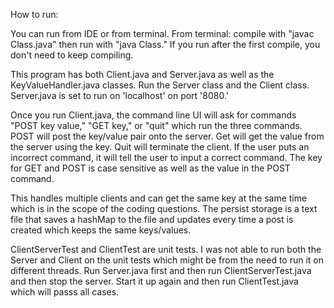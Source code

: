 How to run:

You can run from IDE or from terminal. 
From terminal: compile with "javac Class.java" then run with "java Class." If you run after the first compile, you don't need to keep compiling. 

This program has both Client.java and Server.java as well as the KeyValueHandler.java classes. Run the Server class and the Client class. Server.java is set to run on 'localhost' on port '8080.' 

Once you run Client.java, the command line UI will ask for commands "POST key value," "GET key," or "quit" which run the three commands. POST will post the key/value pair onto the server. Get will get the value from the server using the key. Quit will terminate the client.  If the user puts an incorrect command, it will tell the user to input a correct command. The key for GET and POST is case sensitive as well as the value in the POST command. 

This handles multiple clients and can get the same key at the same time which is in the scope of the coding questions. The persist storage is a text file that saves a hashMap to the file and updates every time a post is created which keeps the same keys/values.

ClientServerTest and ClientTest are unit tests. I was not able to run both the Server and Client on the unit tests which might be from the need to run it on different threads. Run Server.java first and then run ClientServerTest.java and then stop the server. Start it up again and then run ClientTest.java which will passs all cases. 

